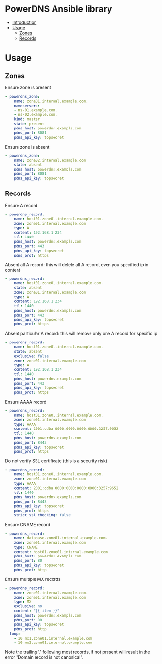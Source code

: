 PowerDNS Ansible library
==========
- [Introduction](#introduction)
- [Usage](#usage)
  - [Zones](#zones)
  - [Records](#records)

# Usage

## Zones
Ensure zone is present

```yaml
- powerdns_zone:
    name: zone01.internal.example.com.
    nameservers:
    - ns-01.example.com.
    - ns-02.example.com.
    kind: master
    state: present
    pdns_host: powerdns.example.com
    pdns_port: 8081
    pdns_api_key: topsecret
```

Ensure zone is absent
```yaml
- powerdns_zone:
    name: zone02.internal.example.com
    state: absent
    pdns_host: powerdns.example.com
    pdns_port: 8081
    pdns_api_key: topsecret
```

## Records

Ensure A record
```yaml
- powerdns_record:
    name: host01.zone01.internal.example.com.
    zone: zone01.internal.example.com
    type: A
    content: 192.168.1.234
    ttl: 1440
    pdns_host: powerdns.example.com
    pdns_port: 443
    pdns_api_key: topsecret
    pdns_prot: https
```

Absent all A record: this will delete all A record, even you specified ip in content
```yaml
- powerdns_record:
    name: host01.zone01.internal.example.com.
    state: absent
    zone: zone01.internal.example.com
    type: A
    content: 192.168.1.234
    ttl: 1440
    pdns_host: powerdns.example.com
    pdns_port: 443
    pdns_api_key: topsecret
    pdns_prot: https
```

Absent particular A record: this will remove only one A record for specific ip
```yaml
- powerdns_record:
    name: host01.zone01.internal.example.com.
    state: absent
    exclusive: false
    zone: zone01.internal.example.com
    type: A
    content: 192.168.1.234
    ttl: 1440
    pdns_host: powerdns.example.com
    pdns_port: 443
    pdns_api_key: topsecret
    pdns_prot: https
```



Ensure AAAA record
```yaml
- powerdns_record:
    name: host01.zone01.internal.example.com.
    zone: zone01.internal.example.com
    type: AAAA
    content: 2001:cdba:0000:0000:0000:0000:3257:9652
    ttl: 1440
    pdns_host: powerdns.example.com
    pdns_port: 8443
    pdns_api_key: topsecret
    pdns_prot: https
```

Do not verify SSL certificate (this is a security risk)

```yaml
- powerdns_record:
    name: host01.zone01.internal.example.com.
    zone: zone01.internal.example.com
    type: AAAA
    content: 2001:cdba:0000:0000:0000:0000:3257:9652
    ttl: 1440
    pdns_host: powerdns.example.com
    pdns_port: 8443
    pdns_api_key: topsecret
    pdns_prot: https
    strict_ssl_checking: false
```

Ensure CNAME record
```yaml
- powerdns_record:
    name: database.zone01.internal.example.com.
    zone: zone01.internal.example.com
    type: CNAME
    content: host01.zone01.internal.example.com
    pdns_host: powerdns.example.com
    pdns_port: 80
    pdns_api_key: topsecret
    pdns_prot: http
```

Ensure multiple MX records
```yaml
- powerdns_record:
    name: zone01.internal.example.com.
    zone: zone01.internal.example.com
    type: MX
    exclusive: no
    content: "{{ item }}"
    pdns_host: powerdns.example.com
    pdns_port: 80
    pdns_api_key: topsecret
    pdns_prot: http
  loop:
    - 10 mx1.zone01.internal.example.com
    - 10 mx2.zone01.internal.example.com
```

Note the trailing '.' following most records, if not present will result in the error "Domain record is not canonical".
